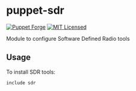 puppet-sdr
===========

[![Puppet Forge](https://img.shields.io/puppetforge/v/halyard/sdr.svg)](https://forge.puppetlabs.com/halyard/sdr)
[![MIT Licensed](http://img.shields.io/badge/license-MIT-green.svg?style=flat)](https://tldrlegal.com/license/mit-license)

Module to configure Software Defined Radio tools

## Usage

To install SDR tools:

```puppet
include sdr
```

